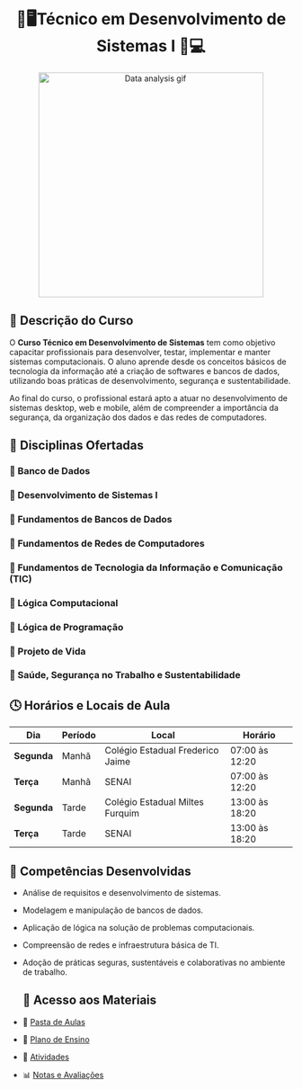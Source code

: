 <div align="center">
<h1>📎🖥️Técnico em Desenvolvimento de Sistemas I 📎💻 </h1>
   <p align="center">
  <img src="https://cdn3.emoji.gg/emojis/1261-hackerbongocat.gif" alt="Data analysis gif" width="400"/>
</p>
</div>

## 🎯 Descrição do Curso

O **Curso Técnico em Desenvolvimento de Sistemas** tem como objetivo capacitar profissionais para desenvolver, testar, implementar e manter sistemas computacionais. O aluno aprende desde os conceitos básicos de tecnologia da informação até a criação de softwares e bancos de dados, utilizando boas práticas de desenvolvimento, segurança e sustentabilidade.

Ao final do curso, o profissional estará apto a atuar no desenvolvimento de sistemas desktop, web e mobile, além de compreender a importância da segurança, da organização dos dados e das redes de computadores.

## 🧠 Disciplinas Ofertadas

### 🔸 Banco de Dados
### 🔸 Desenvolvimento de Sistemas I
### 🔸 Fundamentos de Bancos de Dados
### 🔸 Fundamentos de Redes de Computadores
### 🔸 Fundamentos de Tecnologia da Informação e Comunicação (TIC)
### 🔸 Lógica Computacional
### 🔸 Lógica de Programação
### 🔸 Projeto de Vida
### 🔸 Saúde, Segurança no Trabalho e Sustentabilidade

## 🕓 Horários e Locais de Aula

| Dia         | Período  | Local                                            | Horário               |
|-------------|----------|--------------------------------------------------|-----------------------|
| **Segunda** | Manhã    | Colégio Estadual Frederico Jaime                 | 07:00 às 12:20        |
| **Terça**   | Manhã    | SENAI                                            | 07:00 às 12:20        |
| **Segunda** | Tarde    | Colégio Estadual Miltes Furquim                  | 13:00 às 18:20        |
| **Terça**   | Tarde    | SENAI                                            | 13:00 às 18:20        |

## 🤖 Competências Desenvolvidas

- Análise de requisitos e desenvolvimento de sistemas.
- Modelagem e manipulação de bancos de dados.
- Aplicação de lógica na solução de problemas computacionais.
- Compreensão de redes e infraestrutura básica de TI.
- Adoção de práticas seguras, sustentáveis e colaborativas no ambiente de trabalho.

  ## 📂 Acesso aos Materiais

- 📎 [Pasta de Aulas](https://drive.google.com/folder/example-aulas)  
- 📑 [Plano de Ensino](https://drive.google.com/folder/example-plano)  
- 📝 [Atividades](https://drive.google.com/folder/example-atividades)  
- 📊 [Notas e Avaliações](https://drive.google.com/folder/example-notas)  
